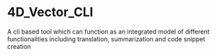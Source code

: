 # 4D_Vector_CLI
A cli based tool which can function as an integrated model of different functionalities including translation, summarization and code snippet creation
